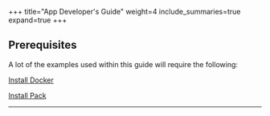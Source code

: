 +++
title="App Developer's Guide"
weight=4
include_summaries=true
expand=true
+++

## Prerequisites

A lot of the examples used within this guide will require the following: 

<a href="https://store.docker.com/search?type=edition&offering=community" target="_blank" class="download-button button icon-button bg-blue">Install Docker</a>

<a href="/docs/install-pack" class="download-button button icon-button bg-pink">Install Pack</a>

<hr />